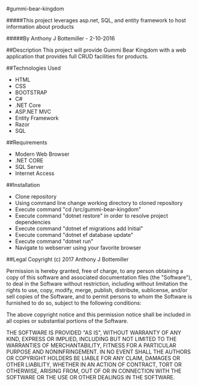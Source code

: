 #gummi-bear-kingdom

#####This project leverages asp.net, SQL, and entity framework to host information about products

#####By Anthony J Bottemiller - 2-10-2016

##Description
This project will provide Gummi Bear Kingdom with a web application that provides full CRUD facilities for products.

##Technologies Used
* HTML
* CSS
* BOOTSTRAP
* C#
* .NET Core
* ASP.NET MVC
* Entity Framework
* Razor
* SQL

##Requirements
* Modern Web Browser
* .NET CORE
* SQL Server
* Internet Access

##Installation
* Clone repository
* Using command line change working directory to cloned repository
* Execute command "cd /src/gummi-bear-kingdom"
* Execute command "dotnet restore" in order to resolve project dependencies
* Execute command "dotnet ef migrations add Initial"
* Execute command "dotnet ef database update"
* Execute command "dotnet run"
* Navigate to webserver using your favorite browser

##Legal
Copyright (c) 2017 Anthony J Bottemiller

Permission is hereby granted, free of charge, to any person obtaining a copy of this software and associated documentation files (the "Software"), to deal in the Software without restriction, including without limitation the rights to use, copy, modify, merge, publish, distribute, sublicense, and/or sell copies of the Software, and to permit persons to whom the Software is furnished to do so, subject to the following conditions:

The above copyright notice and this permission notice shall be included in all copies or substantial portions of the Software.

THE SOFTWARE IS PROVIDED "AS IS", WITHOUT WARRANTY OF ANY KIND, EXPRESS OR IMPLIED, INCLUDING BUT NOT LIMITED TO THE WARRANTIES OF MERCHANTABILITY, FITNESS FOR A PARTICULAR PURPOSE AND NONINFRINGEMENT. IN NO EVENT SHALL THE AUTHORS OR COPYRIGHT HOLDERS BE LIABLE FOR ANY CLAIM, DAMAGES OR OTHER LIABILITY, WHETHER IN AN ACTION OF CONTRACT, TORT OR OTHERWISE, ARISING FROM, OUT OF OR IN CONNECTION WITH THE SOFTWARE OR THE USE OR OTHER DEALINGS IN THE SOFTWARE.
